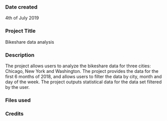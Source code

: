 ### Date created
4th of July 2019

### Project Title
Bikeshare data analysis

### Description
The project allows users to analyze the bikeshare data for three cities: Chicago, New York and Washington. The project provides the data for the first 6 months of 2018, and allows users to filter the data by city, month and day of the week. The project outputs statistical data for the data set filtered by the user.


### Files used


### Credits
